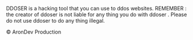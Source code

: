 DDOSER is a hacking tool that you can use to ddos websites.
REMEMBER :
the creator of ddoser is not liable for any thing you do with ddoser . 
Please do not use ddoser to do any thing illegal.


© AronDev Production
